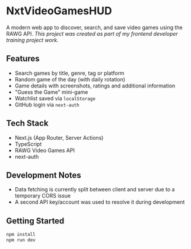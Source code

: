 # NxtVideoGamesHUD

A modern web app to discover, search, and save video games using the RAWG API.
_This project was created as part of my frontend developer training project work._

## Features

- Search games by title, genre, tag or platform
- Random game of the day (with daily rotation)
- Game details with screenshots, ratings and additional information
- "Guess the Game" mini-game
- Watchlist saved via `localStorage`
- GitHub login via `next-auth`

## Tech Stack

- Next.js (App Router, Server Actions)
- TypeScript
- RAWG Video Games API
- next-auth

## Development Notes

- Data fetching is currently split between client and server due to a temporary CORS issue
- A second API key/account was used to resolve it during development

## Getting Started

```bash
npm install
npm run dev
```
